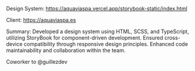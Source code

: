 Design System: https://aquaviaspa.vercel.app/storybook-static/index.html

Client: https://aquaviaspa.es

Summary:
Developed a design system using HTML, SCSS, and TypeScript, utilizing StoryBook for component-driven development. Ensured cross-device compatibility through responsive design principles. Enhanced code maintainability and collaboration within the team.

Coworker to @guillezdev
